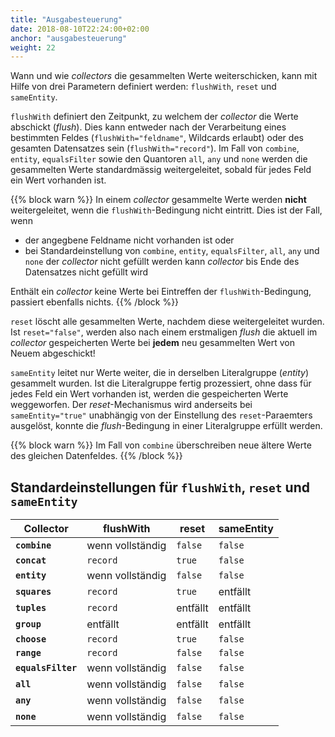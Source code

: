 ```yaml
---
title: "Ausgabesteuerung"
date: 2018-08-10T22:24:00+02:00
anchor: "ausgabesteuerung"
weight: 22
---
```


Wann und wie _collectors_ die gesammelten Werte weiterschicken, kann mit
Hilfe von drei Parametern definiert werden: `flushWith`, `reset` und
`sameEntity`.

`flushWith` definiert den Zeitpunkt, zu welchem der _collector_ die Werte
abschickt (_flush_). Dies kann entweder nach der Verarbeitung eines bestimmten Feldes (`flushWith="feldname"`, Wildcards erlaubt) oder des gesamten Datensatzes sein (`flushWith="record"`). Im Fall von `combine`,  `entity`, `equalsFilter` sowie den Quantoren `all`, `any` und `none` werden die gesammelten Werte standardmässig weitergeleitet, sobald für jedes Feld ein Wert vorhanden ist. 

{{% block warn %}}
In einem _collector_ gesammelte Werte werden __nicht__ weitergeleitet, wenn
die `flushWith`-Bedingung nicht eintritt. Dies ist der Fall, wenn

- der angegbene Feldname nicht vorhanden ist oder
- bei Standardeinstellung von `combine`, `entity`, `equalsFilter`, `all`, `any` und `none` der _collector_ nicht gefüllt werden kann
  _collector_ bis Ende des Datensatzes nicht gefüllt wird

Enthält ein _collector_ keine Werte bei Eintreffen der
`flushWith`-Bedingung, passiert ebenfalls nichts.
{{% /block %}}

`reset` löscht alle gesammelten Werte, nachdem diese weitergeleitet wurden.
Ist `reset="false"`, werden also nach einem erstmaligen _flush_ die aktuell
im _collector_ gespeicherten Werte bei __jedem__ neu gesammelten Wert
von Neuem abgeschickt!

`sameEntity` leitet nur Werte weiter, die in derselben Literalgruppe (_entity_) gesammelt wurden. Ist die Literalgruppe fertig prozessiert, ohne dass für jedes Feld ein Wert vorhanden ist, werden die gespeicherten Werte weggeworfen. Der _reset_-Mechanismus wird anderseits bei `sameEntity="true"` unabhängig von der Einstellung des `reset`-Paraemters ausgelöst, konnte die _flush_-Bedingung in einer Literalgruppe erfüllt werden. 

{{% block warn %}}
Im Fall von `combine` überschreiben neue ältere Werte des
gleichen Datenfeldes.
{{% /block %}}

## Standardeinstellungen für `flushWith`, `reset` und `sameEntity`

Collector          |  flushWith       |  reset   |  sameEntity
------------------ | ---------------- | -------- | ------------
__`combine`__      | wenn vollständig | `false`  | `false`
__`concat`__       | `record`         | `true`   | `false`
__`entity`__       | wenn vollständig | `false`  | `false`
__`squares`__      | `record`         | `true`   | entfällt
__`tuples`__       | `record`         | entfällt | entfällt
__`group`__        | entfällt         | entfällt | entfällt
__`choose`__       | `record`         | `true`   | `false`
__`range`__        | `record`         | `false`  | `false`
__`equalsFilter`__ | wenn vollständig | `false`  | `false`
__`all`__          | wenn vollständig | `false`  | `false`
__`any`__          | wenn vollständig | `false`  | `false`
__`none`__         | wenn vollständig | `false`  | `false`
